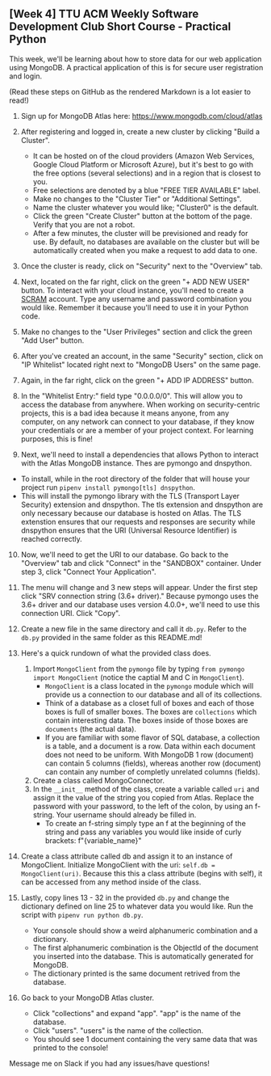 ## [Week 4] TTU ACM Weekly Software Development Club Short Course - Practical Python

This week, we'll be learning about how to store data for our web application using MongoDB. A practical application of this is for secure user registration and login.

(Read these steps on GitHub as the rendered Markdown is a lot easier to read!)

1. Sign up for MongoDB Atlas here: https://www.mongodb.com/cloud/atlas

2. After registering and logged in, create a new cluster by clicking "Build a Cluster". 
    - It can be hosted on of the cloud providers (Amazon Web Services, Google Cloud Platform or Microsoft Azure), but it's best to go with the free options (several selections) and in a region that is closest to you. 
    - Free selections are denoted by a blue "FREE TIER AVAILABLE" label. 
    - Make no changes to the "Cluster Tier" or "Additional Settings". 
    - Name the cluster whatever you would like; "Cluster0" is the default.
    - Click the green "Create Cluster" button at the bottom of the page. Verify that you are not a robot.
    - After a few minutes, the cluster will be previsioned and ready for use. By default, no databases are available on the cluster but will be automatically created when you make a request to add data to one. 

3. Once the cluster is ready, click on "Security" next to the "Overview" tab.

4. Next, located on the far right, click on the green "+ ADD NEW USER" button. To interact with your cloud instance, you'll need to create a [SCRAM](https://docs.mongodb.com/manual/core/security-scram/) account. Type any username and password combination you would like. Remember it because you'll need to use it in your Python code.

5. Make no changes to the "User Privileges" section and click the green "Add User" button.

6. After you've created an account, in the same "Security" section, click on "IP Whitelist" located right next to "MongoDB Users" on the same page.

7. Again, in the far right, click on the green "+ ADD IP ADDRESS" button. 

8. In the "Whitelist Entry:" field type "0.0.0.0/0". This will allow you to access the database from anywhere. When working on security-centric projects, this is a bad idea because it means anyone, from any computer, on any network can connect to your database, if they know your credentials or are a member of your project context. For learning purposes, this is fine!

9. Next, we'll need to install a dependencies that allows Python to interact with the Atlas MongoDB instance. Thes are pymongo and dnspython. 
  - To install, while in the root directory of the folder that will house your project run `pipenv install pymongo[tls] dnspython`. 
  - This will install the pymongo library with the TLS (Transport Layer Security) extension and dnspython. The tls extension and dnspython are only necessary because our database is hosted on Atlas. The TLS extenstion ensures that our requests and responses are security while dnspython ensures that the URI (Universal Resource Identifier) is reached correctly.

10. Now, we'll need to get the URI to our database. Go back to the "Overview" tab and click "Connect" in the "SANDBOX" container. Under step 3, click "Connect Your Application".

11. The menu will change and 3 new steps will appear. Under the first step click "SRV connection string (3.6+ driver)." Because pymongo uses the 3.6+ driver and our database uses version 4.0.0+, we'll need to use this connection URI. Click "Copy".

12. Create a new file in the same directory and call it `db.py`. Refer to the `db.py` provided in the same folder as this README.md!

13. Here's a quick rundown of what the provided class does.
    1. Import `MongoClient` from the `pymongo` file by typing `from pymongo import MongoClient` (notice the captial M and C in `MongoClient`).
        - `MongoClient` is a class located in the `pymongo` module which will provide us a connection to our database and all of its collections.
        - Think of a database as a closet full of boxes and each of those boxes is full of smaller boxes. The boxes are `collections` which contain interesting data. The boxes inside of those boxes are `documents` (the actual data). 
        - If you are familiar with some flavor of SQL database, a collection is a table, and a document is a row. Data within each document does not need to be uniform. With MongoDB 1 row (document) can contain 5 columns (fields), whereas another row (document) can contain any number of completly unrelated columns (fields).
    2. Create a class called MongoConnector.
    3. In the `__init__` method of the class, create a variable called `uri` and assign it the value of the string you copied from Atlas. Replace the password with your password, to the left of the colon, by using an f-string. Your username should already be filled in.
        - To create an f-string simply type an f at the beginning of the string and pass any variables you would like inside of curly brackets: f"{variable_name}"
    
14. Create a class attribute called db and assign it to an instance of MongoClient. Initialize MongoClient with the uri: `self.db = MongoClient(uri)`. Because this this a class attribute (begins with self), it can be accessed from any method inside of the class.

15. Lastly, copy lines 13 - 32 in the provided `db.py` and change the dictionary defined on line 25 to whatever data you would like. Run the script with `pipenv run python db.py`.
    - Your console should show a weird alphanumeric combination and a dictionary.
    - The first alphanumeric combination is the ObjectId of the document you inserted into the database. This is automatically generated for MongoDB.
    - The dictionary printed is the same document retrived from the database. 

16. Go back to your MongoDB Atlas cluster.
    - Click "collections" and expand "app". "app" is the name of the database. 
    - Click "users". "users" is the name of the collection.
    - You should see 1 document containing the very same data that was printed to the console!

Message me on Slack if you had any issues/have questions!